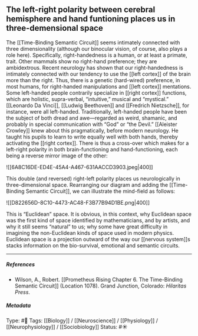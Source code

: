 ## The left-right polarity between cerebral hemisphere and hand funtioning places us in three-demensional space  # 

The [[Time-Binding Semantic Circuit]] seems intimately connected with three dimensionality (although our binocular vision, of course, also plays a role here). Specifically, right-handedness is a human, or at least a primate, trait. Other mammals show no right-hand preference; they are ambidextrous. Recent neurology has shown that our right-handedness is intimately connected with our tendency to use the [[left cortex]] of the brain more than the right. Thus, there is a genetic (hard-wired) preference, in most humans, for right-handed manipulations and [[left cortex]] mentations. Some left-handed people contrarily specialize in [[right cortex]] functions, which are holistic, supra-verbal, “intuitive,” musical and “mystical.” [[Leonardo Da Vinci]], [[Ludwig Beethoven]] and [[Fredrich Nietzsche]], for instance, were all left-handed. Traditionally, left-handed people have been the subject of both dread and awe—regarded as weird, shamanic, and probably in special communication with “God” or “the Devil.” [[Aleister Crowley]] knew about this pragmatically, before modern neurology. He taught his pupils to learn to write equally well with both hands, thereby activating the [[right cortex]]. There is thus a cross-over which makes for a left-right polarity in both brain-functioning and hand-functioning, each being a reverse mirror image of the other:

![[6A8C16DE-ED4E-45A4-A467-631AACCD3903.jpeg|400]]

This double (and reversed) right-left polarity places us neurologically in three-dimensional space. Rearranging our diagram and adding the [[Time-Binding Semantic Circuit]], we can illustrate the mind-field as follows:

![[D822656D-8C10-4473-AC48-F3B77B94D1BE.png|400]]

This is “Euclidean” space. It is obvious, in this context, why Euclidean space was the first kind of space identified by mathematicians, and by artists, and why it still seems “natural” to us; why some have great difficulty in imagining the non-Euclidean kinds of space used in modern physics. Euclidean space is a projection outward of the way our [[nervous system]]s stacks information on the bio-survival, emotional and semantic circuits.

___

##### References

- Wilson, A., Robert. [[Prometheus Rising Chapter 6. The Time-Binding Semantic Circuit]] (Location 1078). Grand Junction, Colorado: _Hilaritas Press_.

##### Metadata

Type: #🔴 
Tags: [[Biology]] / [[Neuroscience]] / [[Physiology]] / [[Neurophysiology]] / [[Sociobiology]] 
Status: #☀️ 